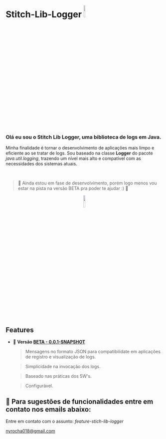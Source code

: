 # Stitch-Lib-Logger <img src="https://i.pinimg.com/originals/b2/5d/6b/b25d6bdc934ceafc2037b751ac0ad6c5.gif" height=10% width=10% /> 
<h3> Olá eu sou o Stitch Lib Logger, uma biblioteca de logs em Java. </h3>


  Minha finalidade é tornar o desenvolvimento de aplicações mais limpo e eficiente ao se tratar de logs. Sou baseado na classe <b>Logger</b> do pacote
 <i>java.util.logging</i>, trazendo um nível mais alto e compatível com as necessidades dos sistemas atuais.   
    
<br>

>:construction: Ainda estou em fase de desenvolvimento, porém logo menos vou estar na pista na versão BETA pra poder te ajudar :) :construction: 

<div align=center>
<img src="https://www.icegif.com/wp-content/uploads/2021/11/icegif-993.gif" height=10% width=10% />  
</div>

<h2> Features </h2> 

  - :construction: <b>Versão <a href="https://github.com/devblack21/Stitch-Lib-Logger/packages/1500407?version=0.0.1-SNAPSHOT" target="_blank"> BETA - 0.0.1-SNAPSHOT </a></b>
  
     
     > Mensagens no formato JSON para compatibilidate em aplicações de registro e visualização de logs.
     
     > Simplicidade na invocação dos logs.
     
     > Baseado nas práticas dos 5W's.

     > Configurável.

## 📁 Para sugestões de funcionalidades entre em contato nos emails abaixo:

Entre em contato com o assunto: <i>feature-stich-lib-logger</i>

nyrocha018@gmail.com

